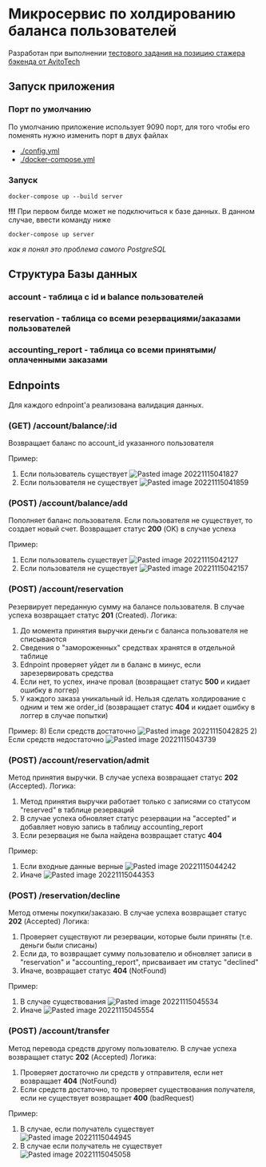 # Микросервис по холдированию баланса пользователей
Разработан при выполнении [тестового задания на позицию стажера бэкенда от AvitoTech](https://github.com/avito-tech/internship_backend_2022)

## Запуск приложения

### Порт по умолчанию
По умолчанию приложение использует 9090 порт, для того чтобы его поменять нужно изменить порт в двух файлах
- [./config.yml](https://github.com/hbashift/avito-intership-task/blob/master/configs/config.yml)
- [./docker-compose.yml](https://github.com/hbashift/avito-intership-task/blob/master/docker-compose.yml)

### Запуск
```ShellSession
docker-compose up --build server
```
**!!!** При первом билде может не подключиться к базе данных. В данном случае, ввести команду ниже
```ShellSession
docker-compose up server
```
*как я понял это проблема самого PostgreSQL*

## Структура Базы данных
### account - таблица с id и balance пользователей
### reservation - таблица со всеми резервациями/заказами пользователей
### accounting_report - таблица со всеми принятыми/оплаченными заказами

## Ednpoints
Для каждого ednpoint'а реализована валидация данных.

### (GET) /account/balance/:id

Возвращает баланс по account_id указанного пользователя

Пример:
1) Если пользователь существует
   ![Pasted image 20221115041827](https://user-images.githubusercontent.com/71451067/201807906-41ca7aa1-3186-4080-8ca3-823ff788b9fd.png)
2) Если пользователя не существует
   ![Pasted image 20221115041859](https://user-images.githubusercontent.com/71451067/201807924-21ca8776-6bf4-4eaf-bd64-310a44fd2739.png)

### (POST) /account/balance/add
Пополняет баланс пользователя. Если пользователя не существует, то создает новый счет. Возвращает статус **200** (OK) в случае успеха

Пример:
1) Если пользователь существует
   ![Pasted image 20221115042127](https://user-images.githubusercontent.com/71451067/201807954-6de496fe-4ab7-4780-b1f5-2f2b8be749c5.png)
2) Если пользователя не существует
   ![Pasted image 20221115042157](https://user-images.githubusercontent.com/71451067/201807972-3c632a54-3d0b-4a63-a2b5-b4cad9ff14d6.png)

### (POST) /account/reservation
Резервирует переданную сумму на балансе пользователя. В случае успеха возвращает статус **201** (Created).
Логика:
1) До момента принятия выручки деньги с баланса пользователя не списываются
2) Сведения о "замороженных" средствах хранятся в отдельной таблице
3) Ednpoint проверяет уйдет ли в баланс в минус, если зарезервировать средства
4) Если нет, то успех, иначе провал (возвращает статус **500** и кидает ошибку в логгер)
5) У каждого заказа уникальный id. Нельзя сделать холдирование с одним и тем же order_id (возвращает статус **404** и кидает ошибку в логгер в случае попытки)

Пример:
8) Если средств достаточно
   ![Pasted image 20221115042825](https://user-images.githubusercontent.com/71451067/201807987-03e267a4-90a5-44c7-8c5c-91c2db2341b7.png)
2) Если средств недостаточно
   ![Pasted image 20221115043739](https://user-images.githubusercontent.com/71451067/201807991-89f1f038-aa7a-41de-b6e3-7c48a0277321.png)

### (POST) /account/reservation/admit
Метод принятия выручки. В случае успеха возвращает статус **202** (Accepted).
Логика:
1) Метод принятия выручки работает только с записями со статусом "reserved" в таблице резерваций
2) В случае успеха обновляет статус резервации на "accepted" и добавляет новую запись в таблицу accounting_report
3) Если резервация не была найдена возвращает статус **404**

Пример:
1) Если входные данные верные
   ![Pasted image 20221115044242](https://user-images.githubusercontent.com/71451067/201808021-a6fd8089-c771-4210-965c-42189627e743.png)
2) Иначе
   ![Pasted image 20221115044353](https://user-images.githubusercontent.com/71451067/201808026-f0b2f92c-7ec3-48a2-8046-083df9b8fae9.png)

### (POST) /reservation/decline
Метод отмены покупки/заказаю. В случае успеха возвращает статус **202** (Accepted)
Логика:
1) Проверяет существуют ли резервации, которые были приняты (т.е. деньги были списаны)
2) Если да, то возвращает сумму пользователю и обновляет записи в "reservation" и "accounting_report", присваивает им статус "declined"
3) Иначе, возвращает статус **404** (NotFound)
  
Пример:
1) В случае существования
   ![Pasted image 20221115045534](https://user-images.githubusercontent.com/71451067/201808056-ec4ed9db-9b2f-42a8-bf64-fbf7e26d93d5.png)
2) Иначе
   ![Pasted image 20221115045554](https://user-images.githubusercontent.com/71451067/201808096-522b6363-ad69-40b0-84d5-59984b69e83e.png)

### (POST) /account/transfer
Метод перевода средств другому пользователю.  В случае успеха возвращает статус **202** (Accepted)
Логика:
1) Проверяет достаточно ли средств у отправителя, если нет возвращает **404** (NotFound)
2) Если средств достаточно, то проверяет существования получателя, если не существует возвращает **400** (badRequest)
 
Пример:
1) В случае, если получатель существует
   ![Pasted image 20221115044945](https://user-images.githubusercontent.com/71451067/201808108-5c548f81-9926-43b6-b71f-a9a526d5b592.png)
2) В случае если получатель не существует
   ![Pasted image 20221115045058](https://user-images.githubusercontent.com/71451067/201808119-b21caf83-1f08-4e2d-b08c-d51fc83366b6.png)
